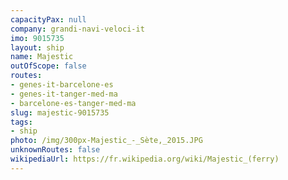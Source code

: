 ```yaml
---
capacityPax: null
company: grandi-navi-veloci-it
imo: 9015735
layout: ship
name: Majestic
outOfScope: false
routes:
- genes-it-barcelone-es
- genes-it-tanger-med-ma
- barcelone-es-tanger-med-ma
slug: majestic-9015735
tags:
- ship
photo: /img/300px-Majestic_-_Sète,_2015.JPG
unknownRoutes: false
wikipediaUrl: https://fr.wikipedia.org/wiki/Majestic_(ferry)
---
```

